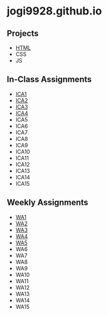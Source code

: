 # jogi9928.github.io

## Projects
- [HTML](html-midterm/page1.html)
- CSS
- JS

## In-Class Assignments
- [ICA1](ica/ica1.html)
- [ICA2](ica/ica3-part2/index.html)
- [ICA3](ica/ica3a.html)
- [ICA4](ica/ica4.html)
- ICA5
- ICA6
- ICA7
- ICA8
- ICA9
- ICA10
- ICA11
- ICA12
- ICA13
- ICA14
- ICA15

## Weekly Assignments
- [WA1](wa/wa1.html)
- [WA2](wa/wa2.html)
- [WA3](wa/wa3.html)
- [WA4](wa/wa4.html)
- [WA5](wa/wa5.html)
- WA6
- WA7
- WA8
- WA9
- WA10
- WA11
- WA12
- WA13
- WA14
- WA15